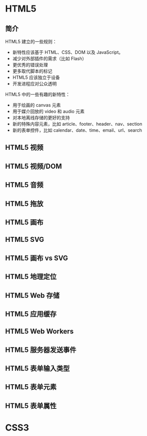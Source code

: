 # HTML5

## 简介

HTML5 建立的一些规则：

- 新特性应该基于 HTML、CSS、DOM 以及 JavaScript。
- 减少对外部插件的需求（比如 Flash）
- 更优秀的错误处理
- 更多取代脚本的标记
- HTML5 应该独立于设备
- 开发进程应对公众透明

HTML5 中的一些有趣的新特性：

- 用于绘画的 canvas 元素
- 用于媒介回放的 video 和 audio 元素
- 对本地离线存储的更好的支持
- 新的特殊内容元素，比如 article、footer、header、nav、section
- 新的表单控件，比如 calendar、date、time、email、url、search

## HTML5 视频
## HTML5 视频/DOM
## HTML5 音频
## HTML5 拖放
## HTML5 画布
## HTML5 SVG
## HTML5 画布 vs SVG
## HTML5 地理定位
## HTML5 Web 存储
## HTML5 应用缓存
## HTML5 Web Workers
## HTML5 服务器发送事件
## HTML5 表单输入类型
## HTML5 表单元素
## HTML5 表单属性

# CSS3